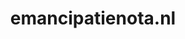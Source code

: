 ---
layout: post
title:  "emancipatienota.nl"
internal_url:  "/dutchgov/emancipatienota.nl.html"
categories: dutchgov
---